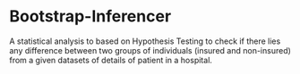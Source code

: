 # Bootstrap-Inferencer
A statistical analysis to based on Hypothesis Testing to check if there lies any difference between two groups of individuals (insured and non-insured) from a given datasets of details of patient in a hospital.
